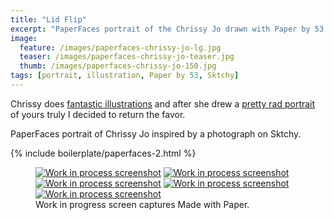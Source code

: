 ```yaml
---
title: "Lid Flip"
excerpt: "PaperFaces portrait of the Chrissy Jo drawn with Paper by 53 on an iPad."
image: 
  feature: /images/paperfaces-chrissy-jo-lg.jpg
  teaser: /images/paperfaces-chrissy-jo-teaser.jpg
  thumb: /images/paperfaces-chrissy-jo-150.jpg
tags: [portrait, illustration, Paper by 53, Sktchy]
---
```


Chrissy does [fantastic illustrations](http://chrissyjo.com/) and after she drew a [pretty rad portrait](http://sktchy.com/aLFwUD) of yours truly I decided to return the favor.

PaperFaces portrait of Chrissy Jo inspired by a photograph on Sktchy.

{% include boilerplate/paperfaces-2.html %}

<figure class="third">
  <a href="{{ site.url }}/images/paperfaces-chrissy-jo-process-1-lg.jpg"><img src="{{ site.url }}/images/paperfaces-chrissy-jo-process-1-600.jpg" alt="Work in process screenshot"></a>
  <a href="{{ site.url }}/images/paperfaces-chrissy-jo-process-2-lg.jpg"><img src="{{ site.url }}/images/paperfaces-chrissy-jo-process-2-600.jpg" alt="Work in process screenshot"></a>
  <a href="{{ site.url }}/images/paperfaces-chrissy-jo-process-3-lg.jpg"><img src="{{ site.url }}/images/paperfaces-chrissy-jo-process-3-600.jpg" alt="Work in process screenshot"></a>
  <a href="{{ site.url }}/images/paperfaces-chrissy-jo-process-4-lg.jpg"><img src="{{ site.url }}/images/paperfaces-chrissy-jo-process-4-600.jpg" alt="Work in process screenshot"></a>
  <a href="{{ site.url }}/images/paperfaces-chrissy-jo-process-5-lg.jpg"><img src="{{ site.url }}/images/paperfaces-chrissy-jo-process-5-600.jpg" alt="Work in process screenshot"></a>
  <figcaption>Work in progress screen captures Made with Paper.</figcaption>
</figure>
